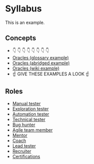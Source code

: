 # Syllabus

This is an example.

## Concepts

- 👇 👇 👇 👇 👇 👇 👇 👇
- [Oracles (glossary example)](concepts/oracles-glossary.md)
- [Oracles (abridged example)](concepts/oracles-abridged.md)
- [Oracles (wiki example)](concepts/oracles-wiki.md)
- ☝️ GIVE THESE EXAMPLES A LOOK ☝️

## Roles

- [Manual tester](roles/manual.md)
- [Exploration tester](roles/exploration.md)
- [Automation tester](roles/automation.md)
- [Technical tester](roles/technical.md)
- [Bug hunter](roles/bug-hunter.md)
- [Agile team member](roles/agile.md)
- [Mentor](roles/mentor.md)
- [Coach](roles/coach.md)
- [Lead tester](roles/lead.md)
- [Recruiter](roles/recruiter.md)
- [Certifications](roles/certifications.md)
